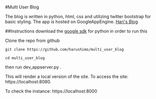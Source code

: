 
#Multi User Blog

The blog is written in python, html, css and utilizing twitter bootstrap for basic styling. The app is hosted on GoogleAppEngine.
[Hari's Blog](https://hari-multi-user-blog.appspot.com)

##Instructions
download the [google sdk](https://cloud.google.com/appengine/downloads) for python in order to run this

Clone the repo from github

```
git clone https://github.com/harushimo/multi_user_blog
```

```
cd multi_user_blog
```

then run dev_appserver.py .

This will render a local version of the site. To access the site: https://localhost:8080.

To check the instance: https://localhost:8000
